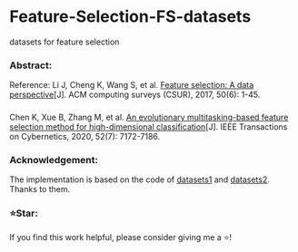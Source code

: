 # Feature-Selection-FS-datasets
datasets for feature selection
### Abstract:
Reference: Li J, Cheng K, Wang S, et al. [Feature selection: A data perspective](https://dl.acm.org/doi/abs/10.1145/3136625)[J]. ACM computing surveys (CSUR), 2017, 50(6): 1-45.
###
Chen K, Xue B, Zhang M, et al. [An evolutionary multitasking-based feature selection method for high-dimensional classification](https://ieeexplore.ieee.org/abstract/document/9311803)[J]. IEEE Transactions on Cybernetics, 2020, 52(7): 7172-7186.
### Acknowledgement:
The implementation is based on the code of [datasets1](https://ckzixf.github.io/dataset.html) and [datasets2](https://jundongl.github.io/scikit-feature/datasets.html). Thanks to them.
### ⭐Star:
If you find this work helpful, please consider giving me a ⭐!
